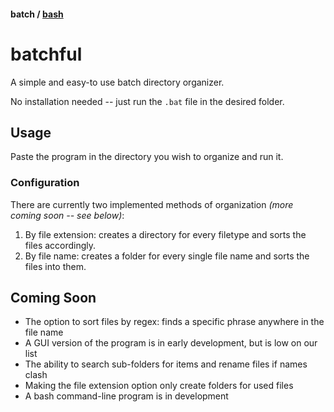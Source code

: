 #### batch / [bash](github.com/3174N/batchful/tree/bash)

# batchful
A simple and easy-to use batch directory organizer. 

No installation needed -- just run the `.bat` file in the desired folder.

## Usage
Paste the program in the directory you wish to organize and run it.

### Configuration
There are currently two implemented methods of organization *(more coming soon -- see below)*: 
1. By file extension: creates a directory for every filetype and sorts the files accordingly. 
2. By file name: creates a folder for every single file name and sorts the files into them.

## Coming Soon
- The option to sort files by regex: finds a specific phrase anywhere in the file name 
- A GUI version of the program is in early development, but is low on our list
- The ability to search sub-folders for items and rename files if names clash
- Making the file extension option only create folders for used files
- A bash command-line program is in development
